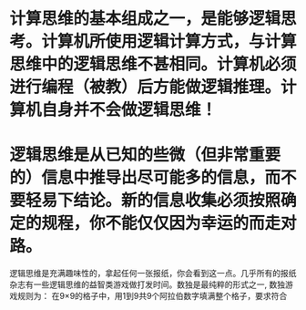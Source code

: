 # 计算思维的基本组成之一，是能够逻辑思考。计算机所使用逻辑计算方式，与计算思维中的逻辑思维不甚相同。计算机必须进行编程（被教）后方能做逻辑推理。计算机自身并不会做逻辑思维！

# 逻辑思维是从已知的些微（但非常重要的）信息中推导出尽可能多的信息，而不要轻易下结论。新的信息收集必须按照确定的规程，你不能仅仅因为幸运的而走对路。


逻辑思维是充满趣味性的，拿起任何一张报纸，你会看到这一点。几乎所有的报纸杂志有一些逻辑思维的益智类游戏做打发时间。数独是最纯粹的形式之一, 数独游戏规则为：
在9×9的格子中，用1到9共9个阿拉伯数字填满整个格子，要求符合